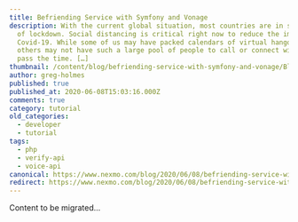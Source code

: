 ```yaml
---
title: Befriending Service with Symfony and Vonage
description: With the current global situation, most countries are in some form
  of lockdown. Social distancing is critical right now to reduce the impact of
  Covid-19. While some of us may have packed calendars of virtual hangouts,
  others may not have such a large pool of people to call or connect with to
  pass the time. […]
thumbnail: /content/blog/befriending-service-with-symfony-and-vonage/Blog_Befriending_Symfony_Voice-Verify_1200x600.png
author: greg-holmes
published: true
published_at: 2020-06-08T15:03:16.000Z
comments: true
category: tutorial
old_categories:
  - developer
  - tutorial
tags:
  - php
  - verify-api
  - voice-api
canonical: https://www.nexmo.com/blog/2020/06/08/befriending-service-with-symfony-and-vonage
redirect: https://www.nexmo.com/blog/2020/06/08/befriending-service-with-symfony-and-vonage
---
```


Content to be migrated...
